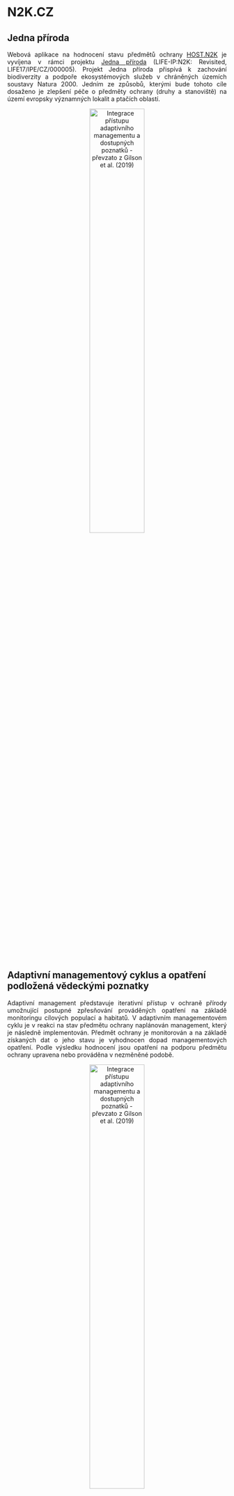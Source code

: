 N2K.CZ
================

## Jedna příroda

<p align="justify">Webová aplikace na hodnocení stavu předmětů ochrany <a href="https://jonasgaigr.shinyapps.io/HOST_N2K/"<strong>HOST.N2K</strong></a> je vyvíjena v rámci projektu <a href="https://www.jednapriroda.cz/">Jedna příroda</a> (LIFE-IP:N2K: Revisited, LIFE17/IPE/CZ/000005). Projekt Jedna příroda přispívá k zachování biodiverzity a podpoře ekosystémových služeb v chráněných územích soustavy Natura 2000. Jedním ze způsobů, kterými bude tohoto cíle dosaženo je zlepšení péče o předměty ochrany (druhy a stanoviště) na území evropsky významných lokalit a ptačích oblastí.</p> 

<p align="center"><a href="#"><img src="https://raw.githubusercontent.com/jonasgaigr/N2K.CZ/main/WWW/LOGO.jpg" alt="Integrace přístupu adaptivního managementu a dostupných poznatků - převzato z Gilson et al. (2019)" width="50%" height="50%" /></a></p>

## Adaptivní managementový cyklus a opatření podložená vědeckými poznatky

<p align="justify"> Adaptivní management představuje iterativní přístup v ochraně přírody umožnující postupné zpřesňování prováděných opatření na základě monitoringu cílových populací a habitatů. V adaptivním managementovém cyklu je v reakci na stav předmětu ochrany naplánován management, který je následně implementován. Předmět ochrany je monitorován a na základě získaných dat o jeho stavu je vyhodnocen dopad managementových opatření. Podle výsledku hodnocení jsou opatření na podporu předmětu ochrany upravena nebo prováděna v nezměněné podobě. </p>
  
<p align="center"><a href="#"><img src="https://raw.githubusercontent.com/jonasgaigr/N2K.CZ/main/WWW/cyklus.jpg" alt="Integrace přístupu adaptivního managementu a dostupných poznatků - převzato z Gilson et al. (2019)" width="50%" height="50%" /></a></p>

<p align="center" class="caption">Integrace přístupu adaptivního managementu a dostupných poznatků -
převzato z Gilson et al. (2019)</p>

## Metodika sběru a vyhodnocení dat

<p align="center"><a href="#"><img src="https://raw.githubusercontent.com/jonasgaigr/N2K.CZ/main/WWW/flow_analysis.png" width="75%" height="75%" style="display: block; margin: auto;" /></a></p>

<p align="center"><a href="#"><img src="https://raw.githubusercontent.com/jonasgaigr/N2K.CZ/main/WWW/flow_main.png" width="90%" height="90%" style="display: block; margin: auto;" /></a></p>

### Data o populacích živočichů a rostlin

<p align="justify"><a href="https://portal.nature.cz/nd/">Nálezová databáze ochrany přírody</a></p>

### Data o prostředí živočichů a rostlin

#### Fyzikálně-chemická data

<p align="justify">Data o stavu habitatu předmětů ochrany s vazbou na vodní prostředí jsou získávána a vyhodnocována v souladu platnou <a href="https://www.mzp.cz/C1257458002F0DC7/cz/metodiky_chranenych_uzemi/$FILE/OOV_Metodika_monitoring_EVL_20201021.pdf">metodikou monitoringu</a> chráněných území vymezených pro ochranu stanovišť a druhů s vazbou na vody, respektive <a href="https://www.mzp.cz/C1257458002F0DC7/cz/metodiky_chranenych_uzemi/$FILE/OOV_Metodika_hodnocen%C3%AD_stavu_EVL_20201020.pdf">metodikou jejich hodnocení</a>. Tato data jsou průběžně aktualizována sledováním vybraných profilů vztažených k jednotlivým evropsky významným lokalitám.</p>

#### Remote-sensing data

### Data o stavu habitatů

## Architektura aplikace

* Uživateské rozhraní bylo vybudováno s využitím [R Shiny](https://github.com/rstudio/shiny)
* Mapy evropsky významných lokalit a ptačích oblastí byly vytvořeny pomocí [leaflet](https://rstudio.github.io/leaflet/) package
* Aplikace vyžaduje [mapové vrstvy](https://gis-aopkcr.opendata.arcgis.com/) Agentury ochrany přírody a krajiny ČR dostupné pod licencí [Creative Commons By 4.0](https://creativecommons.org/licenses/by/4.0/deed.cs)

## Hodnocení předmětů ochrany

Aktuální verze aplikace [HOST.N2K](https://jonasgaigr.shinyapps.io/HOST_N2K/) je k dispozici na platformě [Shinyapps.io](https://www.shinyapps.io/)

### Habitaty

#### Vodní toky a nádrže

#### Mokřady

#### Rašeliniště

#### Skály, sutě a jeskyně

#### Alpínské bezlesí

#### Sekundární trávníky a vřesoviště

#### Křoviny

#### Lesy

#### Hodnocení stavu habitatů

##### Rozloha

##### Typické druhy

##### Kvalita

##### Minimiareál

##### Mozaika

##### Celistvost

##### Konektivita

##### Ohrožené druhy z červeného seznamu

##### Invazní druhy

##### Expanzní druhy

### Rostliny

#### Cévnaté rostliny

#### Mechorosty

### Živočichové

#### Hmyz

##### Motýli

##### Brouci (*Coleoptera*)

###### Saproxyličtí brouci

###### Střevlíkovití (*Carabidae*)

##### Vážky (*Odonata*)

#### Ostatní bezobratlí

##### Rak kamenáč (*Austropotamobius torrentium*)

##### Perlorodka říční (*Margaritifera margaritifera*)

##### Velevrub tupý (*Unio crassus*)

##### Svinutec tenký (*Anisus vorticulus*) a vrkoči (*Vertigo* sp.)

##### Štírek Stella

#### Ryby a mihule

#### Obojživelníci (*Amphibia*)

#### Savci

##### Letouni (*Chiroptera*)

##### Sysel obecný (*Spermophilus citellus*)

##### Bobr (*Castor fiber*)

##### Vydra (*Lutra lutra*)

##### Vlk obecný(*Canis lupus*), rys ostrovid (*Lynx lynx*) a medvěd hnědý (*Ursus arctos*)

## Zdroje

<p align="justify">Gillson, Lindsey, et al. "Finding common ground between adaptive management and evidence-based approaches to biodiversity conservation." <i>Trends in ecology & evolution</i> 34.1 (2019): 31-44.</p>

<p align="justify"></p>

